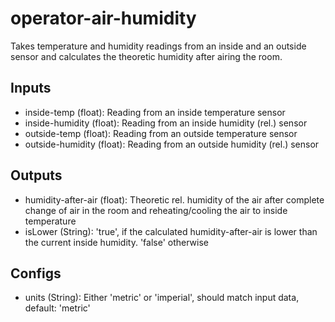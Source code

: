 # operator-air-humidity

Takes temperature and humidity readings from an inside and an outside sensor and calculates the theoretic
humidity after airing the room.

## Inputs

* inside-temp (float): Reading from an inside temperature sensor
* inside-humidity (float): Reading from an inside humidity (rel.) sensor
* outside-temp (float): Reading from an outside temperature sensor
* outside-humidity (float): Reading from an outside humidity (rel.) sensor

## Outputs

* humidity-after-air (float): Theoretic rel. humidity of the air after complete change of air in the room and
reheating/cooling the air to inside temperature
* isLower (String): 'true', if the calculated humidity-after-air is lower than the current inside humidity. 'false' otherwise

## Configs

* units (String): Either 'metric' or 'imperial', should match input data, default: 'metric'
